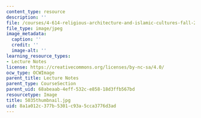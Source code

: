 ```yaml
---
content_type: resource
description: ''
file: /courses/4-614-religious-architecture-and-islamic-cultures-fall-2002/8a1a012c377b5301c93a5cca3776d3ad_5035thumbnail.jpg
file_type: image/jpeg
image_metadata:
  caption: ''
  credit: ''
  image-alt: ''
learning_resource_types:
- Lecture Notes
license: https://creativecommons.org/licenses/by-nc-sa/4.0/
ocw_type: OCWImage
parent_title: Lecture Notes
parent_type: CourseSection
parent_uid: 68abeaab-4eff-532c-e858-18d3ffb567bd
resourcetype: Image
title: 5035thumbnail.jpg
uid: 8a1a012c-377b-5301-c93a-5cca3776d3ad
---
```

